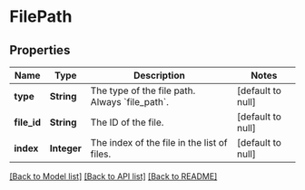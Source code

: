 # FilePath
## Properties

| Name | Type | Description | Notes |
|------------ | ------------- | ------------- | -------------|
| **type** | **String** | The type of the file path. Always &#x60;file_path&#x60;.  | [default to null] |
| **file\_id** | **String** | The ID of the file.  | [default to null] |
| **index** | **Integer** | The index of the file in the list of files.  | [default to null] |

[[Back to Model list]](../README.md#documentation-for-models) [[Back to API list]](../README.md#documentation-for-api-endpoints) [[Back to README]](../README.md)

